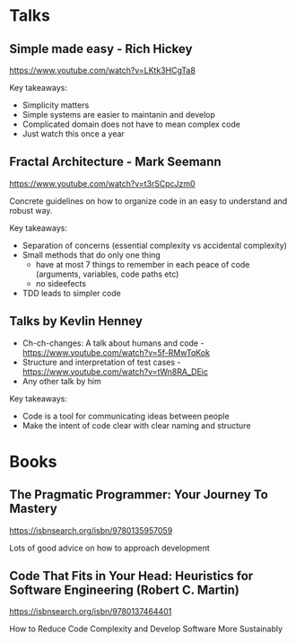 # Talks 

## Simple made easy - Rich Hickey
https://www.youtube.com/watch?v=LKtk3HCgTa8

Key takeaways:
- Simplicity matters
- Simple systems are easier to maintanin and develop
- Complicated domain does not have to mean complex code
- Just watch this once a year

## Fractal Architecture - Mark Seemann
https://www.youtube.com/watch?v=t3rSCpcJzm0

Concrete guidelines on how to organize code in an easy to understand and robust way.

Key takeaways:
- Separation of concerns (essential complexity vs accidental complexity) 
- Small methods that do only one thing
	- have at most 7 things to remember in each peace of code (arguments, variables, code paths etc)
	- no sideefects
- TDD leads to simpler code

## Talks by Kevlin Henney
- Ch-ch-changes: A talk about humans and code - https://www.youtube.com/watch?v=5f-RMwTqKok
- Structure and interpretation of test cases - https://www.youtube.com/watch?v=tWn8RA_DEic
- Any other talk by him 

Key takeaways:
- Code is a tool for communicating ideas between people
- Make the intent of code clear with clear naming and structure


# Books

## The Pragmatic Programmer: Your Journey To Mastery
https://isbnsearch.org/isbn/9780135957059

Lots of good advice on how to approach development

## Code That Fits in Your Head: Heuristics for Software Engineering (Robert C. Martin)
https://isbnsearch.org/isbn/9780137464401

How to Reduce Code Complexity and Develop Software More Sustainably 